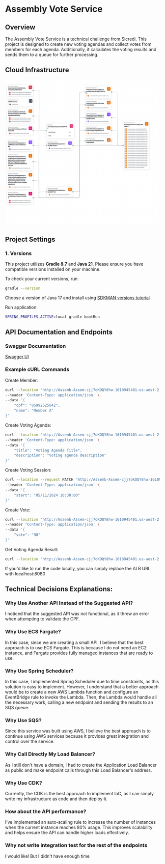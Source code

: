 # Assembly Vote Service

## Overview

The Assembly Vote Service is a technical challenge from Sicredi. This project is designed to create new voting agendas and collect votes from members for each agenda. Additionally, it calculates the voting results and sends them to a queue for further processing.

## Cloud Infrastructure

![Demo](src/main/resources/readme/AssemblyVoteServiceStack.png)

## Project Settings

### 1. Versions

This project utilizes **Gradle 8.7** and **Java 21**. Please ensure you have compatible versions installed on your machine.

To check your current versions, run:

```bash
gradle --version
```
   Choose a version of Java 17 and install using [SDKMAN versions tutorial](https://sdkman.io/usage#listversions)

Run application
```bash
SPRING_PROFILES_ACTIVE=local gradle bootRun
```

## API Documentation and Endpoints

### Swagger Documentation

[Swagger UI](http://assemb-assem-cjj7okoqy8hw-1610945401.us-west-2.elb.amazonaws.com/swagger-ui/index.html)

### Example cURL Commands

Create Member:
```bash
curl --location 'http://Assemb-Assem-cjj7oKOQY8hw-1610945401.us-west-2.elb.amazonaws.com/api/v1/members' \
--header 'Content-Type: application/json' \
--data '{
    "cpf": "06992525042",
    "name": "Member A"
}'
```

Create Voting Agenda:
```bash
curl --location 'http://Assemb-Assem-cjj7oKOQY8hw-1610945401.us-west-2.elb.amazonaws.com/api/v1/voting/agendas' \
--header 'Content-Type: application/json' \
--data '{
    "title": "Voting Agenda Title",
    "description": "Voting agenda description"
}'
```


Create Voting Session:
```bash
curl --location --request PATCH 'http://Assemb-Assem-cjj7oKOQY8hw-1610945401.us-west-2.elb.amazonaws.com/api/v1/voting/agendas/{{agendaId}}/start/session' \
--header 'Content-Type: application/json' \
--data '{
    "start": "05/11/2024 16:30:00"
}'
```

Create Vote:
```bash
curl --location 'http://Assemb-Assem-cjj7oKOQY8hw-1610945401.us-west-2.elb.amazonaws.com/api/v1/voting/agendas/{{agendaId}}/member/{{memberId}}' \
--header 'Content-Type: application/json' \
--data '{
    "vote": "NO"
}'
```

Get Voting Agenda Result:
```bash
curl --location 'http://Assemb-Assem-cjj7oKOQY8hw-1610945401.us-west-2.elb.amazonaws.com/api/v1/voting/agendas/{{agendaId}}/result'
```

If you'd like to run the code locally, you can simply replace the ALB URL with localhost:8080

## Technical Decisions Explanations:

### Why Use Another API Instead of the Suggested API?

I noticed that the suggested API was not functional, as it threw an error when attempting to validate the CPF.

### Why Use ECS Fargate?

In this case, since we are creating a small API, I believe that the best approach is to use ECS Fargate. This is because I do not need an EC2 instance, and Fargate provides fully managed instances that are ready to use.

### Why Use Spring Scheduler?

In this case, I implemented Spring Scheduler due to time constraints, as this solution is easy to implement. However, I understand that a better approach would be to create a new AWS Lambda function and configure an EventBridge rule to invoke the Lambda. Then, the Lambda would handle all the necessary work, calling a new endpoint and sending the results to an SQS queue.

### Why Use SQS?

Since this service was built using AWS, I believe the best approach is to continue using AWS services because it provides great integration and control over the service.

### Why Call Directly My Load Balancer?

As I still don't have a domain, I had to create the Application Load Balancer as public and make endpoint calls through this Load Balancer's address.

### Why Use CDK?

Currently, the CDK is the best approach to implement IaC, as I can simply write my infrastructure as code and then deploy it.

### How about the API performance?

I've implemented an auto-scaling rule to increase the number of instances when the current instance reaches 80% usage. This improves scalability and helps ensure the API can handle higher loads effectively.

### Why not write integration test for the rest of the endpoints

I would like! But I didn't have enough time